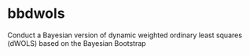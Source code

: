 # bbdwols
Conduct a Bayesian version of dynamic weighted ordinary least squares (dWOLS) based on the Bayesian Bootstrap
